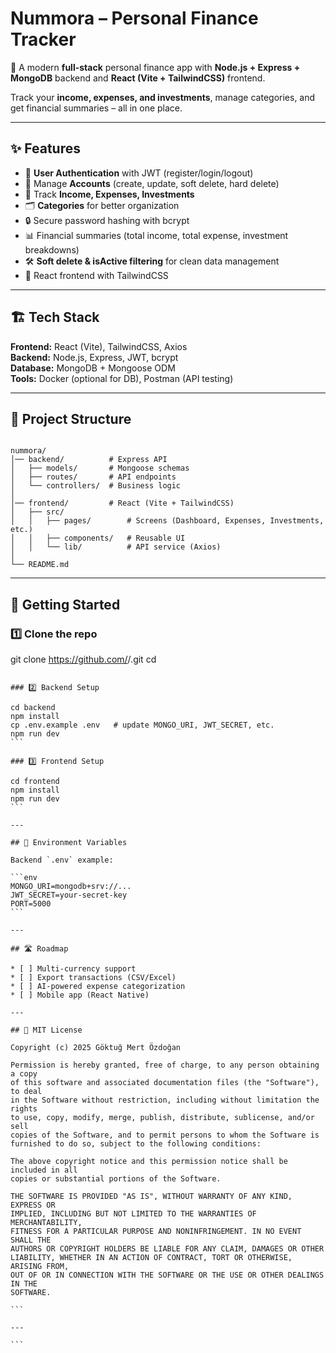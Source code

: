 
# Nummora – Personal Finance Tracker  
🚀 A modern **full-stack** personal finance app with **Node.js + Express + MongoDB** backend and **React (Vite + TailwindCSS)** frontend.  

Track your **income, expenses, and investments**, manage categories, and get financial summaries – all in one place.  

---

## ✨ Features
- 🔑 **User Authentication** with JWT (register/login/logout)  
- 🏦 Manage **Accounts** (create, update, soft delete, hard delete)  
- 💸 Track **Income, Expenses, Investments**  
- 🗂 **Categories** for better organization  
- 🔒 Secure password hashing with bcrypt  
- 📊 Financial summaries (total income, total expense, investment breakdowns)  
- 🛠 **Soft delete & isActive filtering** for clean data management  
- 📱 React frontend with TailwindCSS  

---

## 🏗 Tech Stack
**Frontend:** React (Vite), TailwindCSS, Axios  
**Backend:** Node.js, Express, JWT, bcrypt  
**Database:** MongoDB + Mongoose ODM  
**Tools:** Docker (optional for DB), Postman (API testing)  

---

## 📂 Project Structure
```

nummora/
│── backend/          # Express API
│   ├── models/       # Mongoose schemas
│   ├── routes/       # API endpoints
│   └── controllers/  # Business logic
│
│── frontend/         # React (Vite + TailwindCSS)
│   ├── src/
│   │   ├── pages/        # Screens (Dashboard, Expenses, Investments, etc.)
│   │   ├── components/   # Reusable UI
│   │   └── lib/          # API service (Axios)
│
└── README.md

````

---

## 🚀 Getting Started

### 1️⃣ Clone the repo
git clone https://github.com/<your-username>/<repo-name>.git
cd <repo-name>
````

### 2️⃣ Backend Setup

cd backend
npm install
cp .env.example .env   # update MONGO_URI, JWT_SECRET, etc.
npm run dev
```

### 3️⃣ Frontend Setup

cd frontend
npm install
npm run dev
```

---

## 🔑 Environment Variables

Backend `.env` example:

```env
MONGO_URI=mongodb+srv://...
JWT_SECRET=your-secret-key
PORT=5000
```

---

## 🛣 Roadmap

* [ ] Multi-currency support
* [ ] Export transactions (CSV/Excel)
* [ ] AI-powered expense categorization
* [ ] Mobile app (React Native)

---

## 📜 MIT License

Copyright (c) 2025 Göktuğ Mert Özdoğan

Permission is hereby granted, free of charge, to any person obtaining a copy
of this software and associated documentation files (the "Software"), to deal
in the Software without restriction, including without limitation the rights
to use, copy, modify, merge, publish, distribute, sublicense, and/or sell
copies of the Software, and to permit persons to whom the Software is
furnished to do so, subject to the following conditions:

The above copyright notice and this permission notice shall be included in all
copies or substantial portions of the Software.

THE SOFTWARE IS PROVIDED "AS IS", WITHOUT WARRANTY OF ANY KIND, EXPRESS OR
IMPLIED, INCLUDING BUT NOT LIMITED TO THE WARRANTIES OF MERCHANTABILITY,
FITNESS FOR A PARTICULAR PURPOSE AND NONINFRINGEMENT. IN NO EVENT SHALL THE
AUTHORS OR COPYRIGHT HOLDERS BE LIABLE FOR ANY CLAIM, DAMAGES OR OTHER
LIABILITY, WHETHER IN AN ACTION OF CONTRACT, TORT OR OTHERWISE, ARISING FROM,
OUT OF OR IN CONNECTION WITH THE SOFTWARE OR THE USE OR OTHER DEALINGS IN THE
SOFTWARE.

```

---

```
